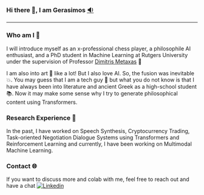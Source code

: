 ### Hi there 👋, I am Gerasimos [:sound:](https://www.howtopronounce.com/gerasimos)
---

### Who am I :raising_hand:
I will introduce myself as an x-professional chess player, a philosophile AI enthusiast, and a PhD student in Machine Learning at Rutgers University under the supervision of Professor [Dimitris Metaxas](https://scholar.google.com/citations?user=a7VNhCIAAAAJ&hl=en) :dart: 

I am also into art :art: like a lot! But I also love AI. So, the fusion was inevitable 💥. You may guess that I am a tech guy :robot: but what you do not know is that I have always been into literature and ancient Greek as a high-school student :books:. Now it may make some sense why I try to generate philosophical content using Transformers.
<!--
In the past, I have worked on Speech Synthesis at Innoetics Text-To-Speech Technologies (acquired by Samsung Electronics) and Task-Oriented Negotiation Dialogue Systems utilizing Transformers and Reinforcement Learning. Currently, I have been working at Athena Research Center, Institute for Language and Speech Processing mainly on Speech Pathology (Aphasia Severity Detection, Alzheimer and Covid Detection from coughs).
-->
### Research Experience :microscope:
In the past, I have worked on Speech Synthesis, Cryptocurrency Trading, Task-oriented Negotiation Dialogue Systems using Transformers and Reinforcement Learning and currently,
I have been working on Multimodal Machine Learning.

### Contact :globe_with_meridians:
If you want to discuss more and colab with me, feel free to reach out and have a chat 
[![Linkedin](https://i.stack.imgur.com/gVE0j.png)](https://www.linkedin.com/in/gerasimos-chatzoudis/)



<!--

**jerrychatz/jerrychatz** is a ✨ _special_ ✨ repository because its `README.md` (this file) appears on your GitHub profile.

Here are some ideas to get you started:

- 🔭 I’m currently working on ...
- 🌱 I’m currently learning ...
- 👯 I’m looking to collaborate on ...
- 🤔 I’m looking for help with ...
- 💬 Ask me about ...
- 📫 How to reach me: ...
- 😄 Pronouns: ...
- ⚡ Fun fact: ...
-->

